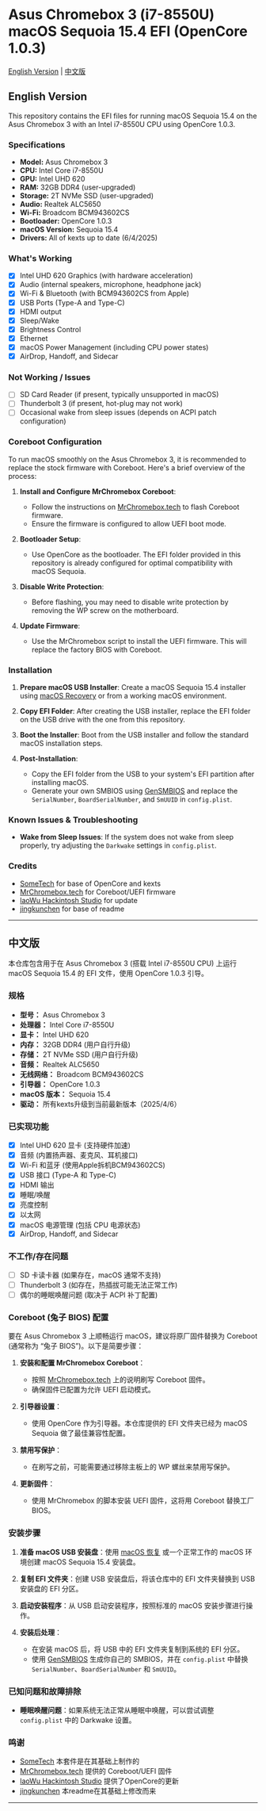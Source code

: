 # Asus Chromebox 3 (i7-8550U) macOS Sequoia 15.4 EFI (OpenCore 1.0.3)

[English Version](#english-version) | [中文版](#中文版)

## English Version

This repository contains the EFI files for running macOS Sequoia 15.4 on the Asus Chromebox 3 with an Intel i7-8550U CPU using OpenCore 1.0.3.

### Specifications

- **Model:** Asus Chromebox 3
- **CPU:** Intel Core i7-8550U
- **GPU:** Intel UHD 620
- **RAM:** 32GB DDR4 (user-upgraded)
- **Storage:** 2T NVMe SSD (user-upgraded)
- **Audio:** Realtek ALC5650
- **Wi-Fi:** Broadcom BCM943602CS
- **Bootloader:** OpenCore 1.0.3
- **macOS Version:** Sequoia 15.4
- **Drivers:** All of kexts up to date (6/4/2025)

### What's Working

- [x] Intel UHD 620 Graphics (with hardware acceleration)
- [x] Audio (internal speakers, microphone, headphone jack)
- [x] Wi-Fi & Bluetooth (with BCM943602CS from Apple)
- [x] USB Ports (Type-A and Type-C)
- [x] HDMI output
- [x] Sleep/Wake
- [x] Brightness Control
- [x] Ethernet
- [x] macOS Power Management (including CPU power states)
- [x] AirDrop, Handoff, and Sidecar

### Not Working / Issues

- [ ] SD Card Reader (if present, typically unsupported in macOS)
- [ ] Thunderbolt 3 (if present, hot-plug may not work)
- [ ] Occasional wake from sleep issues (depends on ACPI patch configuration)

### Coreboot Configuration

To run macOS smoothly on the Asus Chromebox 3, it is recommended to replace the stock firmware with Coreboot. Here's a brief overview of the process:

1. **Install and Configure MrChromebox Coreboot**:
    - Follow the instructions on [MrChromebox.tech](https://mrchromebox.tech) to flash Coreboot firmware.
    - Ensure the firmware is configured to allow UEFI boot mode.

2. **Bootloader Setup**:
    - Use OpenCore as the bootloader. The EFI folder provided in this repository is already configured for optimal compatibility with macOS Sequoia.

3. **Disable Write Protection**:
    - Before flashing, you may need to disable write protection by removing the WP screw on the motherboard.

4. **Update Firmware**:
    - Use the MrChromebox script to install the UEFI firmware. This will replace the factory BIOS with Coreboot.

### Installation

1. **Prepare macOS USB Installer**: Create a macOS Sequoia 15.4 installer using [macOS Recovery](https://support.apple.com/en-us/HT201372) or from a working macOS environment.

2. **Copy EFI Folder**: After creating the USB installer, replace the EFI folder on the USB drive with the one from this repository.

3. **Boot the Installer**: Boot from the USB installer and follow the standard macOS installation steps.

4. **Post-Installation**:
    - Copy the EFI folder from the USB to your system's EFI partition after installing macOS.
    - Generate your own SMBIOS using [GenSMBIOS](https://github.com/corpnewt/GenSMBIOS) and replace the `SerialNumber`, `BoardSerialNumber`, and `SmUUID` in `config.plist`.

### Known Issues & Troubleshooting

- **Wake from Sleep Issues**: If the system does not wake from sleep properly, try adjusting the `Darkwake` settings in `config.plist`.

### Credits

- [SomeTech](https://github.com/SoMeTech/) for base of OpenCore and kexts
- [MrChromebox.tech](https://mrchromebox.tech) for Coreboot/UEFI firmware
- [laoWu Hackintosh Studio](https://hpglw.com/) for update
- [jingkunchen](https://github.com/jingkunchen) for base of readme

---

## 中文版

本仓库包含用于在 Asus Chromebox 3 (搭载 Intel i7-8550U CPU) 上运行 macOS Sequoia 15.4 的 EFI 文件，使用 OpenCore 1.0.3 引导。

### 规格

- **型号：** Asus Chromebox 3
- **处理器：** Intel Core i7-8550U
- **显卡：** Intel UHD 620
- **内存：** 32GB DDR4 (用户自行升级)
- **存储：** 2T NVMe SSD (用户自行升级)
- **音频：** Realtek ALC5650
- **无线网络：** Broadcom BCM943602CS
- **引导器：** OpenCore 1.0.3
- **macOS 版本：** Sequoia 15.4
- **驱动：** 所有kexts升级到当前最新版本（2025/4/6）

### 已实现功能

- [x] Intel UHD 620 显卡 (支持硬件加速)
- [x] 音频 (内置扬声器、麦克风、耳机接口)
- [x] Wi-Fi 和蓝牙 (使用Apple拆机BCM943602CS)
- [x] USB 接口 (Type-A 和 Type-C)
- [x] HDMI 输出
- [x] 睡眠/唤醒
- [x] 亮度控制
- [x] 以太网
- [x] macOS 电源管理 (包括 CPU 电源状态)
- [x] AirDrop, Handoff, and Sidecar

### 不工作/存在问题

- [ ] SD 卡读卡器 (如果存在，macOS 通常不支持)
- [ ] Thunderbolt 3 (如存在，热插拔可能无法正常工作)
- [ ] 偶尔的睡眠唤醒问题 (取决于 ACPI 补丁配置)

### Coreboot (兔子 BIOS) 配置

要在 Asus Chromebox 3 上顺畅运行 macOS，建议将原厂固件替换为 Coreboot (通常称为 “兔子 BIOS”)。以下是简要步骤：

1. **安装和配置 MrChromebox Coreboot**：
    - 按照 [MrChromebox.tech](https://mrchromebox.tech) 上的说明刷写 Coreboot 固件。
    - 确保固件已配置为允许 UEFI 启动模式。

2. **引导器设置**：
    - 使用 OpenCore 作为引导器。本仓库提供的 EFI 文件夹已经为 macOS Sequoia 做了最佳兼容性配置。

3. **禁用写保护**：
    - 在刷写之前，可能需要通过移除主板上的 WP 螺丝来禁用写保护。

4. **更新固件**：
    - 使用 MrChromebox 的脚本安装 UEFI 固件，这将用 Coreboot 替换工厂 BIOS。

### 安装步骤

1. **准备 macOS USB 安装盘**：使用 [macOS 恢复](https://support.apple.com/zh-cn/HT201372) 或一个正常工作的 macOS 环境创建 macOS Sequoia 15.4 安装盘。

2. **复制 EFI 文件夹**：创建 USB 安装盘后，将该仓库中的 EFI 文件夹替换到 USB 安装盘的 EFI 分区。

3. **启动安装程序**：从 USB 启动安装程序，按照标准的 macOS 安装步骤进行操作。

4. **安装后处理**：
    - 在安装 macOS 后，将 USB 中的 EFI 文件夹复制到系统的 EFI 分区。
    - 使用 [GenSMBIOS](https://github.com/corpnewt/GenSMBIOS) 生成你自己的 SMBIOS，并在 `config.plist` 中替换 `SerialNumber`、`BoardSerialNumber` 和 `SmUUID`。

### 已知问题和故障排除

- **睡眠唤醒问题**：如果系统无法正常从睡眠中唤醒，可以尝试调整 `config.plist` 中的 Darkwake 设置。

### 鸣谢

- [SomeTech](https://github.com/SoMeTech/) 本套件是在其基础上制作的
- [MrChromebox.tech](https://mrchromebox.tech) 提供的 Coreboot/UEFI 固件
- [laoWu Hackintosh Studio](https://hpglw.com/) 提供了OpenCore的更新
- [jingkunchen](https://github.com/jingkunchen) 本readme在其基础上修改而来

---

